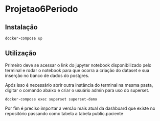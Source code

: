 # Projetao6Periodo

## Instalação

```
docker-compose up
```

## Utilização

Primeiro deve se acessar o link do jupyter notebook disponibilizado pelo terminal e rodar o notebook para que ocorra a criação do dataset e sua inserção no banco de dados do postgres.

Após isso é necessário abrir outra instância do terminal na mesma pasta, digitar o comando abaixo e criar o usuário admin para uso do superset. 
```
docker-compose exec superset superset-demo
```

Por fim é preciso importar a versão mais atual da dashboard que existe no repositório passando como tabela a tabela public.paciente
